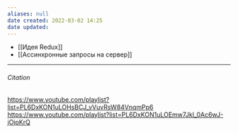```yaml
---
aliases: null
date created: 2022-03-02 14:25
date updated:
---
```


- [[Идея Redux]]
- [[Ассинхронные запросы на сервер]]


---

###### Citation

https://www.youtube.com/playlist?list=PL6DxKON1uLOHsBCJ_vVuvRsW84VnqmPp6
https://www.youtube.com/playlist?list=PL6DxKON1uLOEmw7Jkl_0Ac6wJ-jOjpKrQ
